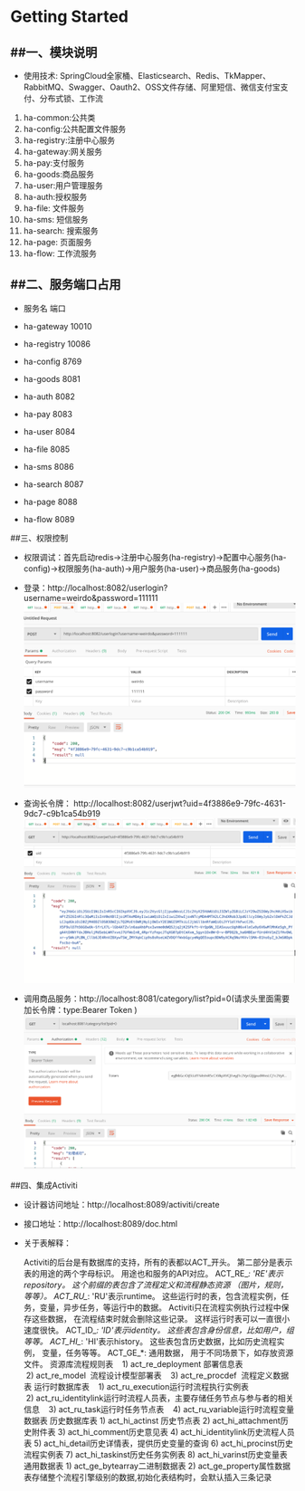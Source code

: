 # Getting Started


##一、模块说明
-------------
* 使用技术: SpringCloud全家桶、Elasticsearch、Redis、TkMapper、RabbitMQ、Swagger、Oauth2、OSS文件存储、阿里短信、微信支付宝支付、分布式锁、工作流
1. ha-common:公共类
2. ha-config:公共配置文件服务
3. ha-registry:注册中心服务
4. ha-gateway:网关服务
5. ha-pay:支付服务
6. ha-goods:商品服务
7. ha-user:用户管理服务
8. ha-auth:授权服务
9. ha-file: 文件服务
10. ha-sms: 短信服务
11. ha-search: 搜索服务
12. ha-page: 页面服务
13. ha-flow: 工作流服务


##二、服务端口占用
-------------

* 服务名          端口
  
* ha-gateway            10010
* ha-registry           10086
* ha-config             8769
* ha-goods              8081
* ha-auth               8082
* ha-pay                8083
* ha-user               8084
* ha-file               8085
* ha-sms                8086
* ha-search             8087
* ha-page               8088
* ha-flow               8089


##三、权限控制
* 权限调试：首先启动redis->注册中心服务(ha-registry)->配置中心服务(ha-config)->权限服务(ha-auth)->用户服务(ha-user)->商品服务(ha-goods)

* 登录：http://localhost:8082/userlogin?username=weirdo&password=111111
![](assets/img/login.png)



* 查询长令牌： http://localhost:8082/userjwt?uid=4f3886e9-79fc-4631-9dc7-c9b1ca54b919
![](assets/img/userInfo.png)


* 调用商品服务：http://localhost:8081/category/list?pid=0(请求头里面需要加长令牌：type:Bearer Token  )
![](assets/img/getGoods.png)

##四、集成Activiti
* 设计器访问地址：http://localhost:8089/activiti/create

* 接口地址：http://localhost:8089/doc.html

* 关于表解释：

    Activiti的后台是有数据库的支持，所有的表都以ACT_开头。 第二部分是表示表的用途的两个字母标识。 用途也和服务的API对应。
    ACT_RE_*: 'RE'表示repository。 这个前缀的表包含了流程定义和流程静态资源 （图片，规则，等等）。
    ACT_RU_*: 'RU'表示runtime。 这些运行时的表，包含流程实例，任务，变量，异步任务，等运行中的数据。 Activiti只在流程实例执行过程中保存这些数据， 在流程结束时就会删除这些记录。 这样运行时表可以一直很小速度很快。
    ACT_ID_*: 'ID'表示identity。 这些表包含身份信息，比如用户，组等等。
    ACT_HI_*: 'HI'表示history。 这些表包含历史数据，比如历史流程实例， 变量，任务等等。
    ACT_GE_*: 通用数据， 用于不同场景下，如存放资源文件。
    资源库流程规则表
       1) act_re_deployment 部署信息表
       2) act_re_model  流程设计模型部署表
       3) act_re_procdef  流程定义数据表
    运行时数据库表
       1) act_ru_execution运行时流程执行实例表
       2) act_ru_identitylink运行时流程人员表，主要存储任务节点与参与者的相关信息
       3) act_ru_task运行时任务节点表
       4) act_ru_variable运行时流程变量数据表
    历史数据库表
    1) act_hi_actinst 历史节点表
    2) act_hi_attachment历史附件表
    3) act_hi_comment历史意见表
    4) act_hi_identitylink历史流程人员表
    5) act_hi_detail历史详情表，提供历史变量的查询
    6) act_hi_procinst历史流程实例表
    7) act_hi_taskinst历史任务实例表
    8) act_hi_varinst历史变量表
    通用数据表
    1) act_ge_bytearray二进制数据表
    2) act_ge_property属性数据表存储整个流程引擎级别的数据,初始化表结构时，会默认插入三条记录
    
    
    
    
    





